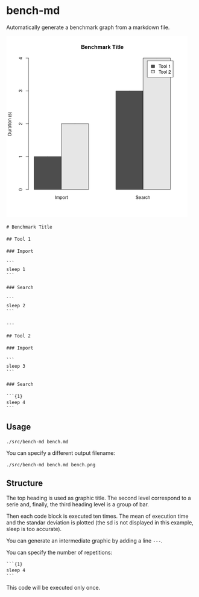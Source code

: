 # bench-md

Automatically generate a benchmark graph from a markdown file.

![Benchmark graphic](bench.png)

    # Benchmark Title

    ## Tool 1

    ### Import

    ```
    sleep 1
    ```

    ### Search

    ```
    sleep 2
    ```

    ---

    ## Tool 2

    ### Import

    ```
    sleep 3
    ```

    ### Search

    ```{1}
    sleep 4
    ```

## Usage

```
./src/bench-md bench.md
```

You can specify a different output filename:

```
./src/bench-md bench.md bench.png
```

## Structure

The top heading is used as graphic title. The second level correspond to a
serie and, finally, the third heading level is a group of bar.

Then each code block is executed ten times. The mean of execution time and the
standar deviation is plotted (the sd is not displayed in this example, sleep is
too accurate).

You can generate an intermediate graphic by adding a line `---`.

You can specify the number of repetitions:

    ```{1}
    sleep 4
    ```

This code will be executed only once.
